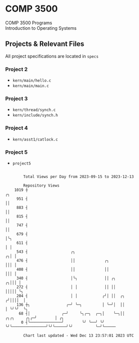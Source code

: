 # COMP 3500
COMP 3500 Programs  
Introduction to Operating Systems  
## Projects & Relevant Files
All project specifications are located in `specs`
### Project 2
- `kern/main/hello.c`
- `kern/main/main.c`
### Project 3
- `kern/thread/synch.c`
- `kern/include/synch.h`
### Project 4
- `kern/asst1/catlock.c`
### Project 5
- `project5`

```

        Total Views per Day from 2023-09-15 to 2023-12-13

        Repository Views
    1019 ┼                                                                            ╭╮
     951 ┤                                                                            ││
     883 ┤                                                                            ││
     815 ┤                                                                            ││
     747 ┤                                                                            ││
     679 ┤                                                                            │╰╮
     611 ┤                                                                            │ │
     543 ┤                   ╭╮                                                     ╭╮│ │
     476 ┤                   ││             ╭╮                                      │││ │
     408 ┤                   ││             ││                                      │││ │
     340 ┤                   │╰╮            ││ ╭╮                                 ╭╮│││ │
     272 ┤                   │ │            ││ ││                                 │││││ ╰╮
     204 ┤                   │ │           ╭╯│ ││  ╭╮                            ╭╯││││  │
     136 ┼╮                ╭─╯ ╰─╮         │ ╰─╯│  ││                            │ ╰╯╰╯  ╰╮
      68 ┤│              ╭─╯     ╰╮╭─╮  ╭─╮│    ╰─╮││               ╭╮╭╮     ╭╮╭─╯        │ ╭╮
       0 ┤╰──────────────╯        ╰╯ ╰──╯ ╰╯      ╰╯╰───────────────╯╰╯╰─────╯╰╯          ╰─╯╰─────

        Chart last updated - Wed Dec 13 23:57:01 2023 UTC
        
```
